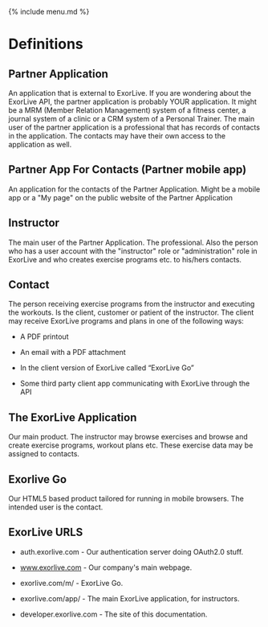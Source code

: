 {% include menu.md %}

# Definitions

## Partner Application

An application that is external to ExorLive. If you are wondering about the ExorLive API, the partner application is probably YOUR application. It might be a MRM (Member Relation Management) system of a fitness center, a journal system of a clinic or a CRM system of a Personal Trainer. The main user of the partner application is a professional that has records of contacts in the application. The contacts may have their own access to the application as well.

## Partner App For Contacts (Partner mobile app)

An application for the contacts of the Partner Application. Might be a mobile app or a "My page" on the public website of the Partner Application

## Instructor

The main user of the Partner Application. The professional. Also the person who has a user account with the "instructor" role or "administration" role in ExorLive and who creates exercise programs etc. to his/hers contacts.

## Contact

The person receiving exercise programs from the instructor and executing the workouts. Is the client, customer or patient of the instructor. The client may receive ExorLive programs and plans in one of the following ways:

- A PDF printout

- An email with a PDF attachment

- In the client version of ExorLive called “ExorLive Go”

- Some third party client app communicating with ExorLive through the API

## The ExorLive Application

Our main product. The instructor may browse exercises and browse and create exercise programs, workout plans etc. These exercise data may be assigned to contacts.

## Exorlive Go

Our HTML5 based product tailored for running in mobile browsers. The intended user is the contact.

## ExorLive URLS

- auth.exorlive.com - Our authentication server doing OAuth2.0 stuff.

- www.exorlive.com - Our company's main webpage.

- exorlive.com/m/ - ExorLive Go.

- exorlive.com/app/ - The main ExorLive application, for instructors.

- developer.exorlive.com - The site of this documentation.

</div>
</html>
